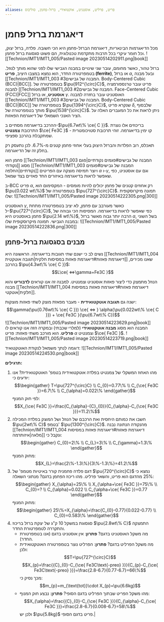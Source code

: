 ```yaml
---
aliases: פריט, פרליט, אוסטניט, אוקטואידי, ברזל-פחמן, סוליבוס
---
```

# דיאגרמת ברזל פחמן
מכל הדיאגרמות הבינאריות, דיאגרמת הברזל-פחמן היא הכי חשובה. פלדה, ברזל יצוק, וכל חומר עיקרי בכל תרבות מתקדמת טכנולוגית, הם פשוט סגסוגת ברזל פחמן.
![[Technion/IMT1/IMT1_005/Pasted image 20230514202911.png|book]]

ברזל טהור, כאשר מחומם, עובר שני שינויים במבנה הגבישי שלו לפני שהוא מותך לנוזל. בטמפרטורה החדר, הוא נמצא במצבו היציב, **פריט (ferrite)**, או  ברזל $\alpha$, ובעל מבנה [[Technion/IMT1/IMT1_003 המבנה של גבישים#3. Body-Centered Cubic (BCC)|BCC]].
בטמפרטורה של $\pu{912^{\circ}C}$, פריט עובר טרנספורמציה למבנה [[Technion/IMT1/IMT1_003 המבנה של גבישים#2. Face-Centered Cubic (FCC)|FCC]] **אוסטניט**, או ברזל $\gamma$. האוסטניט עובר בחזרה למבנה [[Technion/IMT1/IMT1_003 המבנה של גבישים#3. Body-Centered Cubic (BCC)|BCC]] בטמפרטורה של $\pu{1394^{\circ}C}$, שנקרא פריט $\delta$, שלבסוף מותך בטמפרטורה של $\pu{1538^{\circ}C}$.
ניתן לראות את כל המעברים האלה על הציר האנכי השמאלי של דיאגרמת הפאזות.

ההרכב בדיאגרמה מסתיים ב-$\pu{6.7wt\% \ce{ C }}$. בריכוזים אלו נוצרת התרכובת **צמנטיט** $\ce{ Fe3C }$ - קו ימין בדיאגרמה. זוהי תרכובת סטויכומטרית שמתקבלת בהרכב ספציפי.

תאכלס, רוב הפלדות והברזל היצוק בעלי אחוזי פחמן קטנים מ-$6.7\%$. לכן נתעסק רק בחלק זה של הדיאגרמה.

פחמן הוא [[Technion/IMT1/IMT1_003 המבנה של גבישים#פגמים נקודתיים|פגם נקודתי]] מסוג [[Technion/IMT1/IMT1_003 המבנה של גבישים#פגמים נקודתיים|החלפה]] ויוצר תמיסה מוצקה עם הפריטים $\alpha$ ו-$\gamma$, וגם עם אוסטניט, כפי שאפשר לראות בדיאגרמה באיזורים החד פאזיים בצד שמאל.

ב-BCC פריט $\alpha$, רק אחוזים קטנים של פחמן יכולים להיות מומסים - המקסימום הוא $\pu{0.022 wt\%}$ בטמפרטורה של $\pu{727^{\circ}C}$. תמונה מיקרוסקופית שלו:
![[Technion/IMT1/IMT1_005/Pasted image 20230514222305.png|300]]

האוסטניט $\gamma$, כאשר מעורבב עם פחמן, לא יציב בטמפרטורה מתחת ל-$\pu{727^{\circ}C}$, כפי שאפשר לראות בדיאגרמה. המסיסות הכי גבוהה של פחמן באוסטניט היא $\pu{2.14 wt\%}$, הרבה יותר גבוה מאשר ברזל $\alpha$, בשל השוני במבנה הגבישי. תמונה מיקרוסקופית שלו:
![[Technion/IMT1/IMT1_005/Pasted image 20230514222836.png|300]]

## מבנים בסגסוגת ברזל-פחמן

נשים לב כי ישנם שתי תגובות בדיאגרמה. הראשונה היא [[Technion/IMT1/IMT1_004 דיאגרמת פאזות#דיאגרמת פאזות במסיסות חלקית|תגובה אוטקטית]] שאנו מכירים, בהרכב $\pu{4.3wt\% \ce{ C }}$:
$$L\ce{ <=>\gamma+Fe3C }$$

הנוזל מתמצק כדי ליצור פאזות אוסטניט וצמנטיט. למבנה זה אנו קוראים **לדבוריט** והוא מבנה [[Technion/IMT1/IMT1_004 דיאגרמת פאזות#דיאגרמת פאזות במסיסות חלקית|אוטקטי]].

ישנה גם **תגובה אוטקטואידית** - מעבר מפאזת מוצק לשתי פאזות מוצקות:
$$\gamma(\pu{0.76wt\% \ce{ C }}) \ce{ <=> } \alpha(\pu{0.022wt\% \ce{ C }}) + \ce{ Fe3C }(\pu{6.7wt\% C})$$
![[Technion/IMT1/IMT1_005/Pasted image 20230514223629.png|book]]
המבנה הוא מסוג **מבנה אוטקטואידי** (למלרי שכבתי) ובמקרה הזה אנו קוראים לו **פרליט**. הוא מורכב משתי פאזות: פריט $\alpha$ וצמנטיט $\ce{ Fe3C }$.
![[Technion/IMT1/IMT1_005/Pasted image 20230514223719.png|book]]

דוגמה לנתך משמאל לנקודת האוטקטואיד:
![[Technion/IMT1/IMT1_005/Pasted image 20230514224530.png|book]]

**תרגילים:**
1. מהו האחוז המשקלי של צמנטיט בפלדה אוטקטואידית בטמפ' האוטקטואידית?
	אנו יודעים כי:
	$$\begin{gather}
T=\pu{727^{\circ}C} \\
C_{0}=0.77\% \\
C_{\ce{ Fe3C }}=6.7\% \\
C_{\alpha}=0.022\%
\end{gather}$$
	לפי חוק המנוף:
	$$X_{\ce{ Fe3C }}=\frac{C_{\alpha}-{C}_{0}}{C_{\alpha}-C_{\ce{ Fe3C }}}=11.2\%$$
1. חשבו את כמותם היחסית ואת הרכבם של הנוזל ושל המוצק בפלדה המכילה $\pu{2wt\% C}$ בטמפ' $\pu{1300^{\circ}C}$.
	מהנקודה הנתונה נבנה [[Technion/IMT1/IMT1_004 דיאגרמת פאזות#דיאגרמת פאזות במסיסות מלאה|איזותרמה]] ונקבל כי:
	$$\begin{gather}
C_{0}=2\% \\
C_{L}=3\% \\
C_{\gamma}=1.3\%
\end{gather}$$
	מחוק המנוף:
	$$X_{L}=\frac{2\%-1.3\%}{3\%-1.3\%}=41.2\%$$
1. דגם פלדה פחמנית קורר באיטיות מטמפ' של $\pu{720^{\circ}C}$ נמצא כי $25\%$ מהדגם הוא פריט, והשאר פרליט. מהו ריכוז הפחמן בדגם?
	מנתוני השאלה:
	$$\begin{gather}
X_{\alpha}=25\% \\
X_{\alpha+\ce{ Fe3C }}=75\% \\
C_{0}=? \\
C_{\alpha}=0.022 \\
C_{\alpha+\ce{ Fe3C }}=0.77
\end{gather}$$
	מחוק המנוף:
	$$\begin{gather}
25\%=X_{\alpha}=\frac{C_{0}-0.77}{0.022-0.77} \\
C_{0}=0.583\%
\end{gather}$$
3. סגסוגת במשקל 10 ק"ג של יצקת ברזל בריכוז $\pu{2.8wt\% C}$ התמצקה והתקררה לטמפרטורת החדר.
	- מה משקל האוסטניט בדגם?
		**פתרון**:
		אין אוסטניט בדגם (אנו בטמפרטורת החדר).
	- מה משקל הפרליט בדגם?
		**פתרון**:
		הפרליט נוצר בטמפרטורה האוטקטואידית ולכן:
		$$T=\pu{727^{\circ}C}$$
		$$X_{p}=\frac{{C}_{0}-C_{\ce{ Fe3C\text{-preo} }}}{C_{p}-C_{\ce{ Fe3C\text{-preo} }}}=\frac{2.8-6.7}{0.77-6.7}=66\%$$
		מכך נסיק כי:
		$$m_{p}=m_{\text{tot}}\cdot X_{p}=\pu{6.6kg}$$
	- מהו משקל הפריט שבתוך הפרליט בדגם הסופי?
		**פתרון**:
		נבצע חוק המנוף:
		$$X_{\alpha}=\frac{{C}_{0}-C_{\ce{ Fe3C }}}{C_{\alpha}-C_{\ce{ Fe3C }}}=\frac{2.8-6.7}{0.008-6.7}=58\%$$
		ולכן יש $\pu{5.8kg}$ פריט בדגם הסופי.|
		
